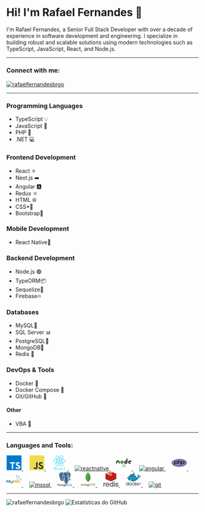 <h1 align="left">Hi! I'm Rafael Fernandes 👋</h1>
I'm Rafael Fernandes, a Senior Full Stack Developer with over a decade of experience in software development and engineering. I specialize in building robust and scalable solutions using modern technologies such as TypeScript, JavaScript, React, and Node.js.

---

### **Connect with me:**

<p align="left">
<a href="https://linkedin.com/in/rafaelfernandesbrgo" target="blank"><img align="center" src="https://cdn.jsdelivr.net/gh/devicons/devicon@latest/icons/linkedin/linkedin-original.svg" alt="rafaelfernandesbrgo" height="30" width="40"/></a>
</p>

---

### **Programming Languages**
* TypeScript 💡
* JavaScript 📜
* PHP 🐘
* .NET 💻

### **Frontend Development**
* React ⚛️
* Next.js ➡️
* Angular 🅰️
* Redux ⚛️
* HTML 🌐
* CSS*🎨
* Bootstrap👟

### **Mobile Development**
* React Native📱

### **Backend Development**
* Node.js 🟢
* TypeORM📦
* Sequelize🔩
* Firebase🔥

### **Databases**
* MySQL🐬
* SQL Server 📊
* PostgreSQL🐘
* MongoDB🍃
* Redis 🚀

### **DevOps & Tools**
* Docker 🐳
* Docker Compose 🐳
* Git/GitHub 🐙

#### **Other**
* VBA 📝

---

### **Languages and Tools:**
<p align="left">
  <a href="https://www.typescriptlang.org/" target="_blank" rel="noreferrer"> <img src="https://raw.githubusercontent.com/devicons/devicon/master/icons/typescript/typescript-original.svg" alt="typescript" width="40" height="40"/> </a>&nbsp;&nbsp;&nbsp;
  <a href="https://developer.mozilla.org/en-US/docs/Web/JavaScript" target="_blank" rel="noreferrer"> <img src="https://raw.githubusercontent.com/devicons/devicon/master/icons/javascript/javascript-original.svg" alt="javascript" width="40" height="40"/> </a>&nbsp;&nbsp;&nbsp;
  <a href="https://reactjs.org/" target="_blank" rel="noreferrer"> <img src="https://raw.githubusercontent.com/devicons/devicon/master/icons/react/react-original-wordmark.svg" alt="react" width="40" height="40"/> </a>&nbsp;&nbsp;&nbsp;
  <a href="https://reactnative.dev/" target="_blank" rel="noreferrer"> <img src="https://reactnative.dev/img/header_logo.svg" alt="reactnative" width="40" height="40"/> </a>&nbsp;&nbsp;&nbsp;
  <a href="https://nodejs.org" target="_blank" rel="noreferrer"> <img src="https://raw.githubusercontent.com/devicons/devicon/master/icons/nodejs/nodejs-original-wordmark.svg" alt="nodejs" width="40" height="40"/> </a>&nbsp;&nbsp;&nbsp;
  <a href="https://angular.io" target="_blank" rel="noreferrer"> <img src="https://angular.io/assets/images/logos/angular/angular.svg" alt="angular" width="40" height="40"/> </a>&nbsp;&nbsp;&nbsp;
  <a href="https://www.php.net" target="_blank" rel="noreferrer"> <img src="https://raw.githubusercontent.com/devicons/devicon/master/icons/php/php-original.svg" alt="php" width="40" height="40"/> </a>&nbsp;&nbsp;&nbsp;
  <a href="https://www.mysql.com/" target="_blank" rel="noreferrer"> <img src="https://raw.githubusercontent.com/devicons/devicon/master/icons/mysql/mysql-original-wordmark.svg" alt="mysql" width="40" height="40"/> </a>&nbsp;&nbsp;&nbsp;
  <a href="https://www.microsoft.com/en-us/sql-server" target="_blank" rel="noreferrer"> <img src="https://www.svgrepo.com/show/303229/microsoft-sql-server-logo.svg" alt="mssql" width="40" height="40"/> </a>&nbsp;&nbsp;&nbsp;
  <a href="https://www.postgresql.org" target="_blank" rel="noreferrer"> <img src="https://raw.githubusercontent.com/devicons/devicon/master/icons/postgresql/postgresql-original-wordmark.svg" alt="postgresql" width="40" height="40"/> </a>&nbsp;&nbsp;&nbsp;
  <a href="https://www.mongodb.com/" target="_blank" rel="noreferrer"> <img src="https://raw.githubusercontent.com/devicons/devicon/master/icons/mongodb/mongodb-original-wordmark.svg" alt="mongodb" width="40" height="40"/> </a>&nbsp;&nbsp;&nbsp;
  <a href="https://redis.io" target="_blank" rel="noreferrer"> <img src="https://raw.githubusercontent.com/devicons/devicon/master/icons/redis/redis-original-wordmark.svg" alt="redis" width="40" height="40"/> </a>&nbsp;&nbsp;&nbsp;
  <a href="https://www.docker.com/" target="_blank" rel="noreferrer"> <img src="https://raw.githubusercontent.com/devicons/devicon/master/icons/docker/docker-original-wordmark.svg" alt="docker" width="40" height="40"/> </a>&nbsp;&nbsp;&nbsp;
  <a href="https://git-scm.com/" target="_blank" rel="noreferrer"> <img src="https://www.vectorlogo.zone/logos/git-scm/git-scm-icon.svg" alt="git" width="40" height="40"/> </a>
</p>

---

<p align="left">
   <img src="https://github-readme-stats.vercel.app/api/top-langs?username=rafaelfernandesbrgo&show_icons=true&locale=en&layout=compact&theme=dark" alt="rafaelfernandesbrgo" />
   <img src="https://github-readme-stats.vercel.app/api?username=rafaelfernandesbrgo&show_icons=true&locale=en&theme=dark" alt="Estatísticas do GitHub" />
</p>
